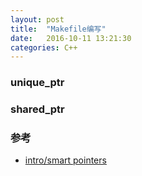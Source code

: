 ```yaml
---
layout: post
title:  "Makefile编写"
date:   2016-10-11 13:21:30
categories: C++
---
```


### unique_ptr

### shared_ptr

### 参考
+ [intro/smart pointers](https://en.cppreference.com/book/intro/smart_pointers)
